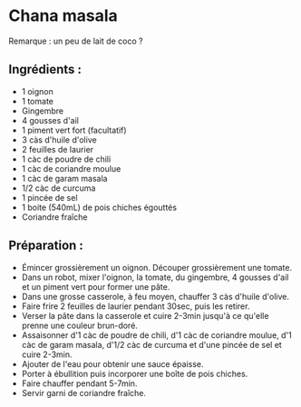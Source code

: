 # Chana masala

Remarque : un peu de lait de coco ? 

## Ingrédients :
* 1 oignon
* 1 tomate
* Gingembre
* 4 gousses d'ail
* 1 piment vert fort (facultatif)
* 3 càs d'huile d'olive
* 2 feuilles de laurier
* 1 càc de poudre de chili
* 1 càc de coriandre moulue
* 1 càc de garam masala 
* 1/2 càc de curcuma
* 1 pincée de sel
* 1 boite (540mL) de pois chiches égouttés
* Coriandre fraîche

## Préparation :
* Émincer grossièrement un oignon. Découper grossièrement une tomate.
* Dans un robot, mixer l'oignon, la tomate, du gingembre, 4 gousses d'ail et un piment vert pour former une pâte.
* Dans une grosse casserole, à feu moyen, chauffer 3 càs d'huile d'olive.
* Faire frire 2 feuilles de laurier pendant 30sec, puis les retirer.
* Verser la pâte dans la casserole et cuire 2-3min jusqu'à ce qu'elle prenne une couleur brun-doré.
* Assaisonner d'1 càc de poudre de chili, d'1 càc de coriandre moulue, d'1 càc de garam masala, d'1/2 càc de curcuma et d'une pincée de sel et cuire 2-3min.
* Ajouter de l'eau pour obtenir une sauce épaisse.
* Porter à ébullition puis incorporer une boîte de pois chiches.
* Faire chauffer pendant 5-7min.
* Servir garni de coriandre fraîche.
